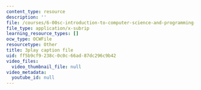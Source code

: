 ```yaml
---
content_type: resource
description: ''
file: /courses/6-00sc-introduction-to-computer-science-and-programming-spring-2011/ff5b9cf9238c0c0c66ad87dc296c9b42_C2BBAW78fYg.srt
file_type: application/x-subrip
learning_resource_types: []
ocw_type: OCWFile
resourcetype: Other
title: 3play caption file
uid: ff5b9cf9-238c-0c0c-66ad-87dc296c9b42
video_files:
  video_thumbnail_file: null
video_metadata:
  youtube_id: null
---
```

